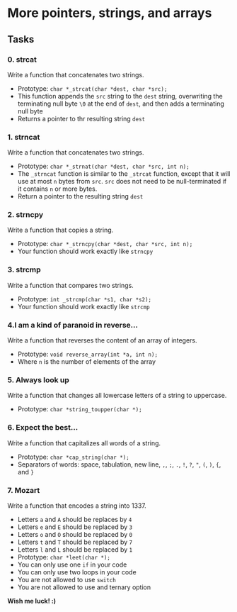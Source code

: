 # More pointers, strings, and arrays

## Tasks

### 0. strcat
Write a function that concatenates two strings.
- Prototype: `char *_strcat(char *dest, char *src);`
- This function appends the `src` string to the `dest` string, overwriting the terminating null byte `\0` at the end of `dest`, and then adds a terminating null byte
- Returns a pointer to thr resulting string `dest`

### 1. strncat
Write a function that concatenates two strings.
- Prototype: `char *_strnat(char *dest, char *src, int n);`
- The `_strncat` function is similar to the `_strcat` function, except that it will use at most `n` bytes from `src`. `src` does not need to be null-terminated if it contains `n` or more bytes.
- Return a pointer to the resulting string `dest`

### 2. strncpy
Write a function that copies a string.
- Prototype: `char *_strncpy(char *dest, char *src, int n);`
- Your function should work exactly like `strncpy`

### 3. strcmp
Write a function that compares two strings.
- Prototype: `int _strcmp(char *s1, char *s2);`
- Your function should work exactly like `strcmp`

### 4.I am a kind of paranoid in reverse...
Write a function that reverses the content of an array of integers.
- Prototype: `void reverse_array(int *a, int n);`
- Where `n` is the number of elements of the array

### 5. Always look up
Write a function that changes all lowercase letters of a string to uppercase.
- Prototype: `char *string_toupper(char *);`

### 6. Expect the best...
Write a function that capitalizes all words of a string.
- Prototype: `char *cap_string(char *);`
- Separators of words: space, tabulation, new line, `,`, `;`, `.`, `!`, `?`, `"`, `(`, `)`, `{`, and `}`

### 7. Mozart
Write a function that encodes a string into 1337.
- Letters `a` and `A` should be replaces by `4`
- Letters `e` and `E` should be replaced by `3`
- Letters `o` and `O` should be replaced by `0`
- Letters `t` and `T` should be replaced by `7`
- Letters `l` and `L` should be replaced by `1`
- Prototype: `char *leet(char *);`
- You can only use one `if` in your code
- You can only use two loops in your code
- You are not allowed to use `switch`
- You are not allowed to use and ternary option

**Wish me luck! :)**

